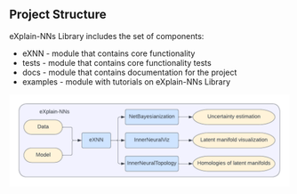 ## Project Structure

eXplain-NNs Library includes the set of components:
* eXNN - module that contains core functionality
* tests - module that contains core functionality tests
* docs - module that contains documentation for the project
* examples - module with tutorials on eXplain-NNs Library

![pipeline](images/pipeline.png)